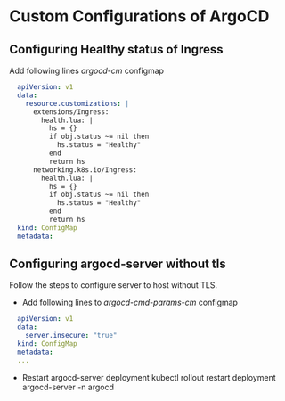 # Custom Configurations of ArgoCD

## Configuring Healthy status of Ingress
Add following lines *argocd-cm* configmap
```yaml
  apiVersion: v1
  data:
    resource.customizations: |
      extensions/Ingress:
        health.lua: |
          hs = {}
          if obj.status ~= nil then
            hs.status = "Healthy"
          end
          return hs
      networking.k8s.io/Ingress:
        health.lua: |
          hs = {}
          if obj.status ~= nil then
            hs.status = "Healthy"
          end
          return hs
  kind: ConfigMap
  metadata:
```
## Configuring argocd-server without tls
Follow the steps to configure server to host without TLS.
- Add following lines to *argocd-cmd-params-cm* configmap
```yaml
  apiVersion: v1
  data:
    server.insecure: "true"
  kind: ConfigMap
  metadata:
  ...
```
- Restart argocd-server deployment
  kubectl rollout restart deployment argocd-server -n argocd
